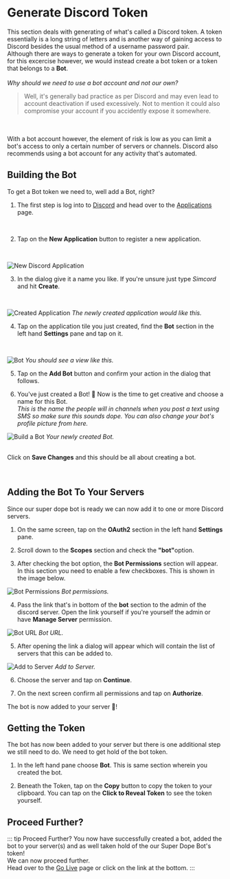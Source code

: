 # Generate Discord Token

This section deals with generating of what's called a Discord token. A token essentially is a long string of letters and is another way of gaining access to Discord besides the usual method of a username password pair. 
<br />
Although there are ways to generate a token for your own Discord account, for this excercise however, we would instead create a bot token or a token that belongs to a **Bot**. 
<br />
<br />
*Why should we need to use a bot account and not our own?*
> Well, it's generally bad practice as per Discord and may even lead to account deactivation if used excessively. Not to mention it could also compromise your account if you accidently expose it somewhere. 
<br />
<br />
With a bot account however, the element of risk is low as you can limit a bot's access to only a certain number of servers or channels. Discord also recommends using a bot account for any activity that's automated.


## Building the Bot
To get a Bot token we need to, well add a Bot, right?
1. The first step is log into to [Discord](https://discordapp.com) and head over to the [Applications](https://discordapp.com/developers/applications) page.
<br />

2. Tap on the **New Application** button to register a new application.
<br />

![New Discord Application](/discord-1.png)

3. In the dialog give it a name you like. If you're unsure just type *Simcord* and hit **Create**.
<br />

![Created Application](/discord-2.png)
*The newly created application would like this.*
<br />

4. Tap on the application tile you just created, find the **Bot** section in the left hand **Settings** pane and tap on it. 
<br />

![Bot](/discord-3.png)
*You should see a view like this.*
<br />

5. Tap on the **Add Bot** button and confirm your action in the dialog that follows.

6. You've just created a Bot! 🎉 Now is the time to get creative and choose a name for this Bot. 
<br /> *This is the name the people will in channels when you post a text using SMS so make sure this sounds dope. You can also change your bot's profile picture from here.* 

![Build a Bot](/discord-4.png)
*Your newly created Bot.*

<br /> Click on **Save Changes** and this should be all about creating a bot.

<br />

## Adding the Bot To Your Servers
Since our super dope bot is ready we can now add it to one or more Discord servers.

1. On the same screen, tap on the <b>OAuth2</b> section in the left hand **Settings** pane. 

2. Scroll down to the <b>Scopes</b> section and check the <b>"bot"</b>option. 

3. After checking the bot option, the <b>Bot Permissions</b> section will appear. In this section you need to enable a few checkboxes. This is shown in the image below.

![Bot Permissions](/discord-5.png)
*Bot permissions.*

4. Pass the link that's in bottom of the <b>bot</b> section to the admin of the discord server. Open the link yourself if you're yourself the admin or have <b>Manage Server</b> permission. 

![Bot URL](/discord-6.png)
*Bot URL.*

5. After opening the link a dialog will appear which will contain the list of servers that this can be added to. 

![Add to Server](/discord-7.png)
*Add to Server.*

6. Choose the server and tap on <b>Continue</b>. 

7. On the next screen confirm all permissions and tap on <b>Authorize</b>.

The bot is now added to your server 🎉!

## Getting the Token
The bot has now been added to your server but there is one additional step we still need to do. We need to get hold of the bot token.


1. In the left hand pane choose <b>Bot</b>. This is same section wherein you created the bot.

2. Beneath the Token, tap on the <b>Copy</b> button to copy the token to your clipboard. You can tap on the <b>Click to Reveal Token</b> to see the token yourself.

## Proceed Further?
::: tip Proceed Further?
You now have successfully created a bot, added the bot to your server(s) and as well taken hold of the our Super Dope Bot's token! 
<br />
We can now proceed further.
<br />
Head over to the [Go Live](/deploy/) page or click on the link at the bottom.
:::